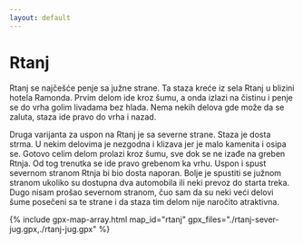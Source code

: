 ```yaml
---
layout: default
---
```


# Rtanj

Rtanj se najčešće penje sa južne strane.
Ta staza kreće iz sela Rtanj u blizini hotela Ramonda.
Prvim delom ide kroz šumu, a onda izlazi na čistinu i penje se do vrha golim livadama bez hlada. Nema nekih delova gde može da se zaluta, staza ide pravo do vrha i nazad.

Druga varijanta za uspon na Rtanj je sa severne strane.
Staza je dosta strma. U nekim delovima je nezgodna i klizava jer je malo kamenita i osipa se. Gotovo celim delom prolazi kroz šumu, sve dok se ne izađe na greben Rtnja. Od tog trenutka se ide pravo grebenom ka vrhu. Uspon i spust severnom stranom Rtnja bi bio dosta naporan. Bolje je spustiti se južnom stranom ukoliko su dostupna dva automobila ili neki prevoz do starta treka. Dugo nisam prošao severnom stranom, čuo sam da su neki veći delovi šume posečeni sa te strane i da staza tim delom nije naročito atraktivna.

{% include gpx-map-array.html map_id="rtanj" gpx_files="./rtanj-sever-jug.gpx,./rtanj-jug.gpx" %}